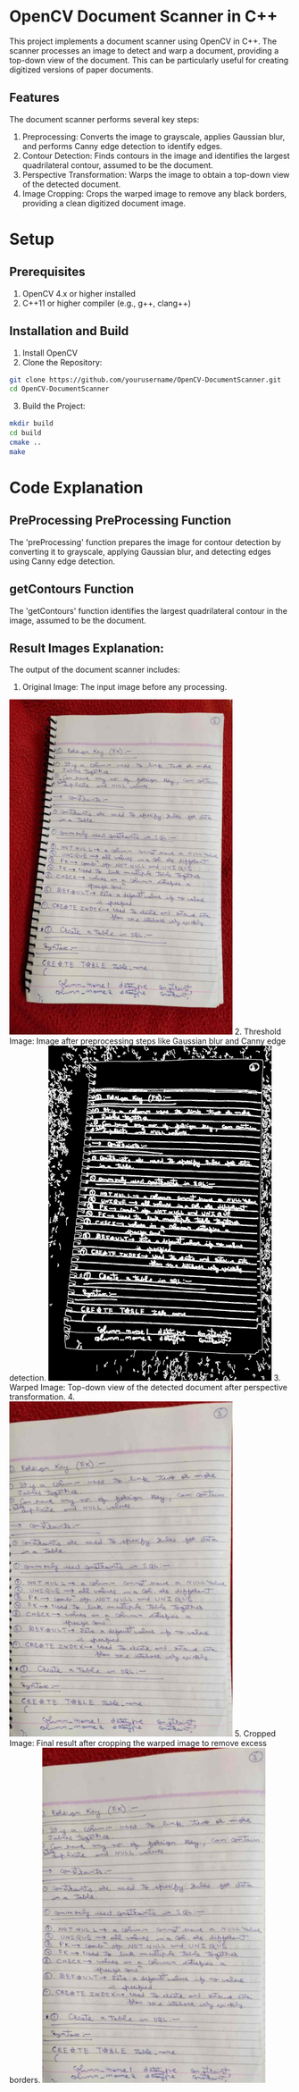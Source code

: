 # OpenCV Document Scanner in C++

This project implements a document scanner using OpenCV in C++. The scanner processes an image to detect and warp a document, providing a top-down view of the document. This can be particularly useful for creating digitized versions of paper documents.


## Features

The document scanner performs several key steps:

1. Preprocessing: Converts the image to grayscale, applies Gaussian blur, and performs Canny edge detection to identify edges.
2. Contour Detection: Finds contours in the image and identifies the largest quadrilateral contour, assumed to be the document.
3. Perspective Transformation: Warps the image to obtain a top-down view of the detected document.
4. Image Cropping: Crops the warped image to remove any black borders, providing a clean digitized document image.

# Setup
## Prerequisites

1. OpenCV 4.x or higher installed
2. C++11 or higher compiler (e.g., g++, clang++)
## Installation and Build
1. Install OpenCV
2. Clone the Repository: 

``` sh 
git clone https://github.com/yourusername/OpenCV-DocumentScanner.git
cd OpenCV-DocumentScanner
```
3. Build the Project: 
``` sh 
mkdir build
cd build
cmake ..
make
```

# Code Explanation
## PreProcessing PreProcessing Function
The 'preProcessing' function prepares the image for contour detection by converting it to grayscale, applying Gaussian blur, and detecting edges using Canny edge detection.

## getContours Function
The 'getContours' function identifies the largest quadrilateral contour in the image, assumed to be the document.

## Result Images Explanation:
The output of the document scanner includes:

1. Original Image: The input image before any processing.
<img src="Original_Image.jpg" alt="Alt Text" width="400" height="600">
2. Threshold Image: Image after preprocessing steps like Gaussian blur and Canny edge detection.
<img src="Threshold_Image.jpg" alt="Alt Text" width="400" height="600">
3. Warped Image: Top-down view of the detected document after perspective transformation.
4. <img src="Warped_Image.jpg" alt="Alt Text" width="400" height="600">
5. Cropped Image: Final result after cropping the warped image to remove excess borders.
<img src="Cropped_Image.jpg" alt="Alt Text" width="400" height="600">


